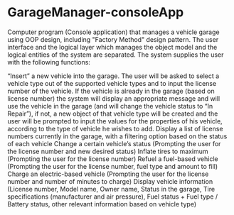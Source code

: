 # GarageManager-consoleApp

Computer program (Console application) that manages a vehicle garage using OOP design, including "Factory Method" design pattern.
The user interface and the logical layer which manages the object model and the logical entities of the system are separated.
The system supplies the user with the following functions:

“Insert” a new vehicle into the garage. The user will be asked to select a vehicle type out of the supported vehicle types and to input the license number of the vehicle. If the vehicle is already in the garage (based on license number) the system will display an appropriate message and will use the vehicle in the garage (and will change the vehicle status to “In Repair”), if not, a new object of that vehicle type will be created and the user will be prompted to input the values for the properties of his vehicle, according to the type of vehicle he wishes to add.
Display a list of license numbers currently in the garage, with a filtering option based on the status of each vehicle
Change a certain vehicle’s status (Prompting the user for the license number and new desired status)
Inflate tires to maximum (Prompting the user for the license number)
Refuel a fuel-based vehicle (Prompting the user for the license number, fuel type and amount to fill)
Charge an electric-based vehicle (Prompting the user for the license number and number of minutes to charge)
Display vehicle information (License number, Model name, Owner name, Status in the garage, Tire specifications (manufacturer and air pressure), Fuel status + Fuel type / Battery status, other relevant information based on vehicle type)
